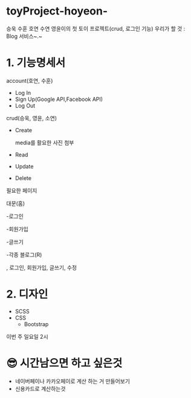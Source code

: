 # toyProject-hoyeon-
승욱 수훈 호연 수연 영윤이의 첫 토이 프로젝트(crud, 로그인 기능)
우리가 할 것 : Blog 서비스~.~

# 1. 기능명세서

account(호연, 수훈)

- Log In
- Sign Up(Google API,Facebook API)
- Log Out

crud(승욱, 영윤, 소연)

- Create

    media를 활요한 사진 첨부

- Read
- Update
- Delete

필요한 페이지

대문(홈) 

-로그인

-회원가입

-글쓰기

-각종 블로그(R) 

, 로그인, 회원가입, 글쓰기, 수정

# 2. 디자인

- SCSS
- CSS
    - Bootstrap

이번 주 일요일 2시

# 😎 시간남으면 하고 싶은것

- 네이버페이나 카카오페이로 계산 하는 거 만들어보기
- 신용카드로 계산하는것
